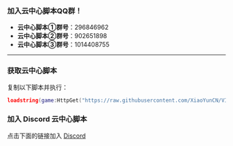 ### 加入云中心脚本QQ群！
- **云中心脚本①群号**：296846962
- **云中心脚本②群号**：902651898
- **云中心脚本③群号**：1014408755

---

### 获取云中心脚本
复制以下脚本并执行：

```lua
loadstring(game:HttpGet("https://raw.githubusercontent.com/XiaoYunCN/VIP/main/%E4%BA%91%E8%84%9A%E6%9C%AC/UNIVERSAL%20VERSION.LUA", true))()
```

### 加入 Discord 云中心脚本
点击下面的链接加入 [Discord](https://discord.gg/BuZwECkFCR)